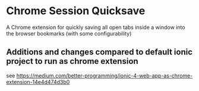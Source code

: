 # Chrome Session Quicksave

A Chrome extension for quickly saving all open tabs inside a window into the browser bookmarks (with some configurability)

## Additions and changes compared to default ionic project to run as chrome extension

see https://medium.com/better-programming/ionic-4-web-app-as-chrome-extension-14e4d474d3b0
